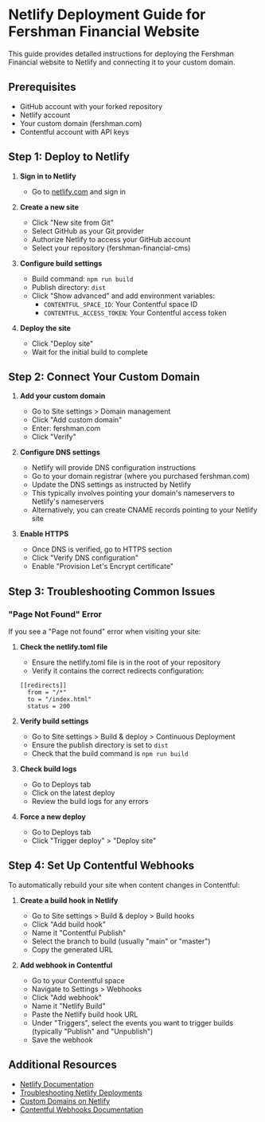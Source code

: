 # Netlify Deployment Guide for Fershman Financial Website

This guide provides detailed instructions for deploying the Fershman Financial website to Netlify and connecting it to your custom domain.

## Prerequisites

- GitHub account with your forked repository
- Netlify account
- Your custom domain (fershman.com)
- Contentful account with API keys

## Step 1: Deploy to Netlify

1. **Sign in to Netlify**
   - Go to [netlify.com](https://www.netlify.com/) and sign in

2. **Create a new site**
   - Click "New site from Git"
   - Select GitHub as your Git provider
   - Authorize Netlify to access your GitHub account
   - Select your repository (fershman-financial-cms)

3. **Configure build settings**
   - Build command: `npm run build`
   - Publish directory: `dist`
   - Click "Show advanced" and add environment variables:
     - `CONTENTFUL_SPACE_ID`: Your Contentful space ID
     - `CONTENTFUL_ACCESS_TOKEN`: Your Contentful access token

4. **Deploy the site**
   - Click "Deploy site"
   - Wait for the initial build to complete

## Step 2: Connect Your Custom Domain

1. **Add your custom domain**
   - Go to Site settings > Domain management
   - Click "Add custom domain"
   - Enter: fershman.com
   - Click "Verify"

2. **Configure DNS settings**
   - Netlify will provide DNS configuration instructions
   - Go to your domain registrar (where you purchased fershman.com)
   - Update the DNS settings as instructed by Netlify
   - This typically involves pointing your domain's nameservers to Netlify's nameservers
   - Alternatively, you can create CNAME records pointing to your Netlify site

3. **Enable HTTPS**
   - Once DNS is verified, go to HTTPS section
   - Click "Verify DNS configuration"
   - Enable "Provision Let's Encrypt certificate"

## Step 3: Troubleshooting Common Issues

### "Page Not Found" Error

If you see a "Page not found" error when visiting your site:

1. **Check the netlify.toml file**
   - Ensure the netlify.toml file is in the root of your repository
   - Verify it contains the correct redirects configuration:
   ```
   [[redirects]]
     from = "/*"
     to = "/index.html"
     status = 200
   ```

2. **Verify build settings**
   - Go to Site settings > Build & deploy > Continuous Deployment
   - Ensure the publish directory is set to `dist`
   - Check that the build command is `npm run build`

3. **Check build logs**
   - Go to Deploys tab
   - Click on the latest deploy
   - Review the build logs for any errors

4. **Force a new deploy**
   - Go to Deploys tab
   - Click "Trigger deploy" > "Deploy site"

## Step 4: Set Up Contentful Webhooks

To automatically rebuild your site when content changes in Contentful:

1. **Create a build hook in Netlify**
   - Go to Site settings > Build & deploy > Build hooks
   - Click "Add build hook"
   - Name it "Contentful Publish"
   - Select the branch to build (usually "main" or "master")
   - Copy the generated URL

2. **Add webhook in Contentful**
   - Go to your Contentful space
   - Navigate to Settings > Webhooks
   - Click "Add webhook"
   - Name it "Netlify Build"
   - Paste the Netlify build hook URL
   - Under "Triggers", select the events you want to trigger builds (typically "Publish" and "Unpublish")
   - Save the webhook

## Additional Resources

- [Netlify Documentation](https://docs.netlify.com/)
- [Troubleshooting Netlify Deployments](https://docs.netlify.com/site-deploys/troubleshooting-tips/)
- [Custom Domains on Netlify](https://docs.netlify.com/domains-https/custom-domains/)
- [Contentful Webhooks Documentation](https://www.contentful.com/developers/docs/concepts/webhooks/)

